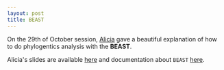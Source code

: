 ```yaml
---
layout: post
title: BEAST
---
```


On the 29th of October session, [Alicia](https://biological-sciences.uq.edu.au/profile/981/alicia-toon) gave a beautiful explanation of how to do phylogentics analysis with the **BEAST**.
 
Alicia's slides are available [here](/pdf/2018-10-29-Alicia.pdf) and documentation about `BEAST` [here](http://beast.community/).
